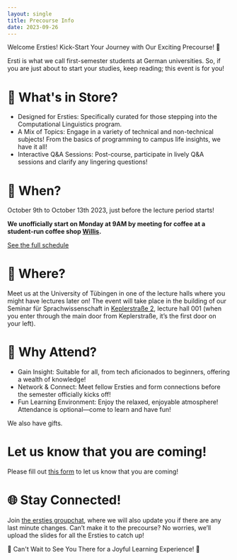 ```yaml
---
layout: single
title: Precourse Info
date: 2023-09-26
---
```


Welcome Ersties! Kick-Start Your Journey with Our Exciting Precourse! 🎉

Ersti is what we call first-semester students at German universities. So, if you are just about to start your studies, keep reading; this event is for you!

# 🌟 What's in Store?

- Designed for Ersties: Specifically curated for those stepping into the Computational Linguistics program.
- A Mix of Topics: Engage in a variety of technical and non-technical subjects! From the basics of programming to campus life insights, we have it all!
- Interactive Q&A Sessions: Post-course, participate in lively Q&A sessions and clarify any lingering questions!

# 📅 When?

October 9th to October 13th 2023, just before the lecture period starts! 

**We unofficially start on Monday at 9AM by meeting for coffee at a student-run coffee shop [Willis](https://maps.app.goo.gl/6v9U4tKU8v6W5ymB6).**

[See the full schedule](/precourse-schedule/)

# 📍 Where?

Meet us at the University of Tübingen in one of the lecture halls where you might have lectures later on! The event will take place in the building of our Seminar für Sprachwissenschaft in [Keplerstraße 2](https://maps.app.goo.gl/LDWE8KULtZEaV9FZ6), lecture hall 001 (when you enter through the main door from Keplerstraße, it’s the first door on your left).


# 🌈 Why Attend?

- Gain Insight: Suitable for all, from tech aficionados to beginners, offering a wealth of knowledge!
- Network & Connect: Meet fellow Ersties and form connections before the semester officially kicks off!
- Fun Learning Environment: Enjoy the relaxed, enjoyable atmosphere! Attendance is optional—come to learn and have fun!

We also have gifts. 

# Let us know that you are coming!

Please fill out [this form](https://docs.google.com/forms/d/e/1FAIpQLSenVUaydGj_pgfPQ1-4RxMf7sJ5BuPwLCXIlf8b6VW_PCGBGQ/viewform) to let us know that you are coming!

# 🌐 Stay Connected!

Join [the ersties groupchat](https://chat.whatsapp.com/Djz1guUfBbx06rsRKQigfe), where we will also update you if there are any last minute changes. Can’t make it to the precourse? No worries, we’ll upload the slides for all the Ersties to catch up!

🎊 Can't Wait to See You There for a Joyful Learning Experience! 🎊
